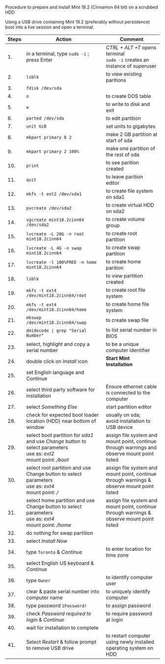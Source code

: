 Procedure to prepare and install Mint 18.2 (Cinnamon 64 bit) on a scrubbed HDD

Using a USB drive containing Mint 18.2 (preferably without persistence) boot into a live session and open a terminal.

|Steps|Action|Comment|
|--------|--------|--------|
| 1.|in a terminal, type `sudo -i` ;<br> press Enter|*CTRL + ALT +T* opens terminal <br>`sudo -i` creates an instance of superuser|
|2.|`lsblk`|to view existing paritions|
|3.|`fdisk /dev/sda`| |
|4.|`o`|to create DOS table|
|5.|`w`|to write to disk and exit|
|6.|`parted /dev/sda`|to edit partition|
|7.|`unit GiB`|set units to gigabytes|
|8.|`mkpart primary 0 2`|make 2 GB partition at start of sda|
|9.|`mkpart primary 2 100%`|make one partition of the rest of sda|
|10.|`print`|to see parition created|
|11.|`quit`|to leave parition editor|
|12.|`mkfs -t ext2 /dev/sda1`|to create file system on sda1|
|13.|`pvcreate /dev/sda2`|to create virtual HDD on sda2|
|14.|`vgcreate mint18.2cinn64 /dev/sda2`|to create volume group|
|15.|`lvcreate -L 20G -n root mint18.2cinn64`|to create root partition|
|16.|`lvcreate -L 4G -n swap mint18.2cinn64`|to create swap partition|
|17.|`lvcreate -l 100%FREE -n home mint18.2cinn64`|to create home parition|
|18.|`lsblk`|to view partition created|
|19.|`mkfs -t ext4 /dev/mint18.2cinn64/root`|to create root file system|
|20.|`mkfs -t ext4 /dev/mint18.2cinn64/home`|to create home file system|
|21.|`mkswap /dev/mint18.2cinn64/swap`|to create swap file|
|22.|`dmidecode \| grep "Serial Number"`|to list serial number in BIOS|
|23.|select, highlight and copy a serial number|to be a unique computer identifier|
|24.|double click on *Install* icon|**Start Mint Installation**|
|25.|set English language and Continue| |
|26.|select third party software for installation|Ensure ethernet cable is connected to the computer|
|27.|select *Something Else*|start partition editor|
|28.|check for expected boot loader location (HDD) near bottom of window|usually on sda; <br>avoid installation to USB device|
|29.|select boot partition for *sda1* and use *Change* button to select parameters<br>use as: *ext2*<br>mount point: */boot*|assign file system and mount point, continue through warnings and observe mount point listed|
|30.|select root partition and use Change button to select parameters<br>use as: *ext4*<br>mount point: */*|assign file system and mount point, continue through warnings & observe mount point listed|
|31.|select home partition and use Change button to select parameters<br>use as: *ext4*<br>mount point: */home*|assign file system and mount point, continue through warnings & observe mount point listed|
|32.|do nothing for swap partition| |
|33.|select *Install Now*| |
|34.|type `Toronto` & *Continue*|to enter location for time zone|
|35.|select English US keyboard & *Continue*| |
|36.|type `Owner`|to identify computer user|
|37.|clear & paste serial number into computer name|to uniquely identify computer|
|38.|type password `1Password!`|to assign password|
|39.|check *Password required to login* & *Continue*|to require password at login|
|40.|wait for installation to complete| |
|41.|Select *Restart* & follow prompt to remove USB drive|to restart computer using newly installed operating system on HDD|

